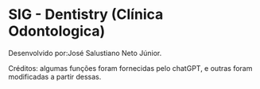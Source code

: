 # SIG - Dentistry (Clínica Odontologica)

Desenvolvido por:José Salustiano Neto Júnior.

Créditos: algumas funções foram fornecidas pelo chatGPT, e outras foram modificadas a partir dessas.